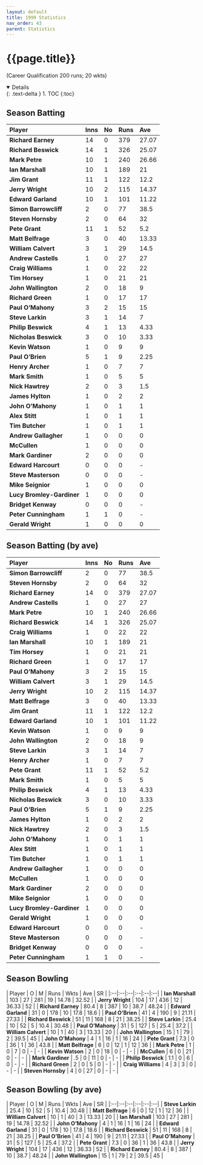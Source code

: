 ```yaml
---
layout: default
title: 1999 Statistics
nav_order: 43
parent: Statistics
---
```


# {{page.title}}

(Career Qualification 200 runs; 20 wkts)

<details open markdown="block">
  {: .text-delta }
1. TOC
{:toc}
</details>

## Season Batting

| Player | Inns | No | Runs | Ave |
|:--|:--|:--|:--|:--|
| **Richard Earney** | 14 | 0 | 379 | 27.07 |
| **Richard Beswick** | 14 | 1 | 326 | 25.07 |
| **Mark Petre** | 10 | 1 | 240 | 26.66 |
| **Ian Marshall** | 10 | 1 | 189 | 21 |
| **Jim Grant** | 11 | 1 | 122 | 12.2 |
| **Jerry Wright** | 10 | 2 | 115 | 14.37 |
| **Edward Garland** | 10 | 1 | 101 | 11.22 |
| **Simon Barrowcliff** | 2 | 0 | 77 | 38.5 |
| **Steven Hornsby** | 2 | 0 | 64 | 32 |
| **Pete Grant** | 11 | 1 | 52 | 5.2 |
| **Matt Belfrage** | 3 | 0 | 40 | 13.33 |
| **William Calvert** | 3 | 1 | 29 | 14.5 |
| **Andrew Castells** | 1 | 0 | 27 | 27 |
| **Craig Williams** | 1 | 0 | 22 | 22 |
| **Tim Horsey** | 1 | 0 | 21 | 21 |
| **John Wallington** | 2 | 0 | 18 | 9 |
| **Richard Green** | 1 | 0 | 17 | 17 |
| **Paul O’Mahony** | 3 | 2 | 15 | 15 |
| **Steve Larkin** | 3 | 1 | 14 | 7 |
| **Philip Beswick** | 4 | 1 | 13 | 4.33 |
| **Nicholas Beswick** | 3 | 0 | 10 | 3.33 |
| **Kevin Watson** | 1 | 0 | 9 | 9 |
| **Paul O’Brien** | 5 | 1 | 9 | 2.25 |
| **Henry Archer** | 1 | 0 | 7 | 7 |
| **Mark Smith** | 1 | 0 | 5 | 5 |
| **Nick Hawtrey** | 2 | 0 | 3 | 1.5 |
| **James Hylton** | 1 | 0 | 2 | 2 |
| **John O’Mahony** | 1 | 0 | 1 | 1 |
| **Alex Stitt** | 1 | 0 | 1 | 1 |
| **Tim Butcher** | 1 | 0 | 1 | 1 |
| **Andrew Gallagher** | 1 | 0 | 0 | 0 |
| **McCullen** | 1 | 0 | 0 | 0 |
| **Mark Gardiner** | 2 | 0 | 0 | 0 |
| **Edward Harcourt** | 0 | 0 | 0 | - |
| **Steve Masterson** | 0 | 0 | 0 | - |
| **Mike Seignior** | 1 | 0 | 0 | 0 |
| **Lucy Bromley-Gardiner** | 1 | 0 | 0 | 0 |
| **Bridget Kenway** | 0 | 0 | 0 | - |
| **Peter Cunningham** | 1 | 1 | 0 | - |
| **Gerald Wright** | 1 | 0 | 0 | 0 |

## Season Batting (by ave)

| Player | Inns | No | Runs | Ave |
|:--|:--|:--|:--|:--|
| **Simon Barrowcliff** | 2 | 0 | 77 | 38.5 |
| **Steven Hornsby** | 2 | 0 | 64 | 32 |
| **Richard Earney** | 14 | 0 | 379 | 27.07 |
| **Andrew Castells** | 1 | 0 | 27 | 27 |
| **Mark Petre** | 10 | 1 | 240 | 26.66 |
| **Richard Beswick** | 14 | 1 | 326 | 25.07 |
| **Craig Williams** | 1 | 0 | 22 | 22 |
| **Ian Marshall** | 10 | 1 | 189 | 21 |
| **Tim Horsey** | 1 | 0 | 21 | 21 |
| **Richard Green** | 1 | 0 | 17 | 17 |
| **Paul O’Mahony** | 3 | 2 | 15 | 15 |
| **William Calvert** | 3 | 1 | 29 | 14.5 |
| **Jerry Wright** | 10 | 2 | 115 | 14.37 |
| **Matt Belfrage** | 3 | 0 | 40 | 13.33 |
| **Jim Grant** | 11 | 1 | 122 | 12.2 |
| **Edward Garland** | 10 | 1 | 101 | 11.22 |
| **Kevin Watson** | 1 | 0 | 9 | 9 |
| **John Wallington** | 2 | 0 | 18 | 9 |
| **Steve Larkin** | 3 | 1 | 14 | 7 |
| **Henry Archer** | 1 | 0 | 7 | 7 |
| **Pete Grant** | 11 | 1 | 52 | 5.2 |
| **Mark Smith** | 1 | 0 | 5 | 5 |
| **Philip Beswick** | 4 | 1 | 13 | 4.33 |
| **Nicholas Beswick** | 3 | 0 | 10 | 3.33 |
| **Paul O’Brien** | 5 | 1 | 9 | 2.25 |
| **James Hylton** | 1 | 0 | 2 | 2 |
| **Nick Hawtrey** | 2 | 0 | 3 | 1.5 |
| **John O’Mahony** | 1 | 0 | 1 | 1 |
| **Alex Stitt** | 1 | 0 | 1 | 1 |
| **Tim Butcher** | 1 | 0 | 1 | 1 |
| **Andrew Gallagher** | 1 | 0 | 0 | 0 |
| **McCullen** | 1 | 0 | 0 | 0 |
| **Mark Gardiner** | 2 | 0 | 0 | 0 |
| **Mike Seignior** | 1 | 0 | 0 | 0 |
| **Lucy Bromley-Gardiner** | 1 | 0 | 0 | 0 |
| **Gerald Wright** | 1 | 0 | 0 | 0 |
| **Edward Harcourt** | 0 | 0 | 0 | - |
| **Steve Masterson** | 0 | 0 | 0 | - |
| **Bridget Kenway** | 0 | 0 | 0 | - |
| **Peter Cunningham** | 1 | 1 | 0 | - |

## Season Bowling

| Player | O | M | Runs | Wkts | Ave | SR |
|:--|:--|:--|:--|:--|:--|
| **Ian Marshall** | 103 | 27 | 281 | 19 | 14.78 | 32.52 |
| **Jerry Wright** | 104 | 17 | 436 | 12 | 36.33 | 52 |
| **Richard Earney** | 80.4 | 8 | 387 | 10 | 38.7 | 48.24 |
| **Edward Garland** | 31 | 0 | 178 | 10 | 17.8 | 18.6 |
| **Paul O’Brien** | 41 | 4 | 190 | 9 | 21.11 | 27.33 |
| **Richard Beswick** | 51 | 11 | 168 | 8 | 21 | 38.25 |
| **Steve Larkin** | 25.4 | 10 | 52 | 5 | 10.4 | 30.48 |
| **Paul O’Mahony** | 31 | 5 | 127 | 5 | 25.4 | 37.2 |
| **William Calvert** | 10 | 1 | 40 | 3 | 13.33 | 20 |
| **John Wallington** | 15 | 1 | 79 | 2 | 39.5 | 45 |
| **John O’Mahony** | 4 | 1 | 16 | 1 | 16 | 24 |
| **Pete Grant** | 7.3 | 0 | 36 | 1 | 36 | 43.8 |
| **Matt Belfrage** | 6 | 0 | 12 | 1 | 12 | 36 |
| **Mark Petre** | 1 | 0 | 7 | 0 | - | - |
| **Kevin Watson** | 2 | 0 | 18 | 0 | - | - |
| **McCullen** | 6 | 0 | 21 | 0 | - | - |
| **Mark Gardiner** | .5 | 0 | 11 | 0 | - | - |
| **Philip Beswick** | 1.1 | 0 | 6 | 0 | - | - |
| **Richard Green** | 2 | 0 | 5 | 0 | - | - |
| **Craig Williams** | 4 | 3 | 3 | 0 | - | - |
| **Steven Hornsby** | 4 | 0 | 27 | 0 | - | - |


## Season Bowling (by ave)

| Player | O | M | Runs | Wkts | Ave | SR |
|:--|:--|:--|:--|:--|:--|
| **Steve Larkin** | 25.4 | 10 | 52 | 5 | 10.4 | 30.48 |
| **Matt Belfrage** | 6 | 0 | 12 | 1 | 12 | 36 |
| **William Calvert** | 10 | 1 | 40 | 3 | 13.33 | 20 |
| **Ian Marshall** | 103 | 27 | 281 | 19 | 14.78 | 32.52 |
| **John O’Mahony** | 4 | 1 | 16 | 1 | 16 | 24 |
| **Edward Garland** | 31 | 0 | 178 | 10 | 17.8 | 18.6 |
| **Richard Beswick** | 51 | 11 | 168 | 8 | 21 | 38.25 |
| **Paul O’Brien** | 41 | 4 | 190 | 9 | 21.11 | 27.33 |
| **Paul O’Mahony** | 31 | 5 | 127 | 5 | 25.4 | 37.2 |
| **Pete Grant** | 7.3 | 0 | 36 | 1 | 36 | 43.8 |
| **Jerry Wright** | 104 | 17 | 436 | 12 | 36.33 | 52 |
| **Richard Earney** | 80.4 | 8 | 387 | 10 | 38.7 | 48.24 |
| **John Wallington** | 15 | 1 | 79 | 2 | 39.5 | 45 |
